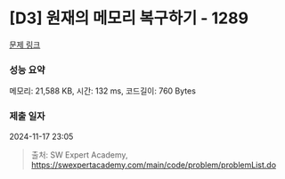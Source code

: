 # [D3] 원재의 메모리 복구하기 - 1289 

[문제 링크](https://swexpertacademy.com/main/code/problem/problemDetail.do?contestProbId=AV19AcoKI9sCFAZN) 

### 성능 요약

메모리: 21,588 KB, 시간: 132 ms, 코드길이: 760 Bytes

### 제출 일자

2024-11-17 23:05



> 출처: SW Expert Academy, https://swexpertacademy.com/main/code/problem/problemList.do